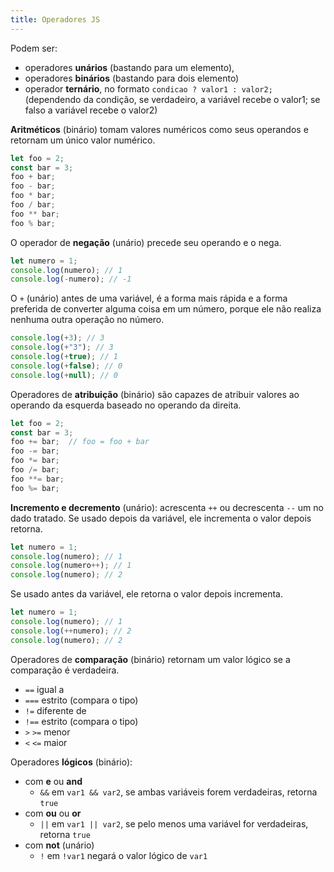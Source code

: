 ```yaml
---
title: Operadores JS
---
```


Podem ser:
- operadores **unários** (bastando para um elemento), 
- operadores **binários** (bastando para dois elemento)
- operador **ternário**, no formato `condicao ? valor1 : valor2;` (dependendo da condição, se verdadeiro, a variável recebe o valor1; se falso a variável recebe o valor2)

**Aritméticos** (binário) tomam valores numéricos como seus operandos e retornam um único valor numérico.

``` javascript
let foo = 2;
const bar = 3;
foo + bar; 
foo - bar;
foo * bar;
foo / bar;
foo ** bar;
foo % bar;
```

O operador de **negação** (unário) precede seu operando e o nega.

``` javascript
let numero = 1;
console.log(numero); // 1
console.log(-numero); // -1
```

O `+` (unário) antes de uma variável, é a forma mais rápida e a forma preferida de converter alguma coisa em um número, porque ele não realiza nenhuma outra operação no número.

``` javascript
console.log(+3); // 3
console.log(+"3"); // 3
console.log(+true); // 1
console.log(+false); // 0
console.log(+null); // 0
```

Operadores de **atribuição** (binário) são capazes de atribuir valores ao operando da esquerda baseado no operando da direita.

``` javascript
let foo = 2;
const bar = 3;
foo += bar;  // foo = foo + bar
foo -= bar;
foo *= bar;
foo /= bar;
foo **= bar;
foo %= bar;
```

**Incremento e decremento** (unário): acrescenta `++` ou decrescenta `--` um no dado tratado.
Se usado depois da variável, ele incrementa o valor depois retorna.

``` javascript
let numero = 1;
console.log(numero); // 1
console.log(numero++); // 1
console.log(numero); // 2
```

Se usado antes da variável, ele retorna o valor depois incrementa.

``` javascript
let numero = 1;
console.log(numero); // 1
console.log(++numero); // 2
console.log(numero); // 2
```

Operadores de **comparação** (binário) retornam um valor lógico se a comparação é verdadeira.
- `==` igual a
- `===` estrito (compara o tipo)
- `!=` diferente de
- `!==` estrito (compara o tipo)
- `>` `>=` menor
- `<` `<=` maior

Operadores **lógicos** (binário):
- com **e** ou **and**
	- `&&` em `var1 && var2`, se ambas variáveis forem verdadeiras, retorna `true`
- com **ou** ou **or**
	- `||` em `var1 || var2`, se pelo menos uma variável for verdadeiras, retorna `true`
- com **not** (unário)
	-  `!` em `!var1` negará o valor lógico de `var1`